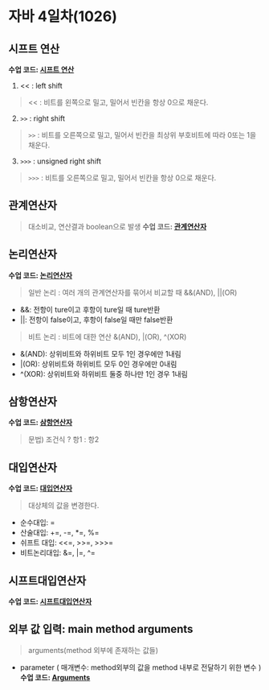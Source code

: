 # 자바 4일차(1026)

## 시프트 연산
**수업 코드: [시프트 연산](https://github.com/FullstackJang/sist-fullstack-class/blob/master/Java/day4/Operator3.java)**
1. << : left shift
><< : 비트를 왼쪽으로 밀고, 밀어서 빈칸을 항상 0으로 채운다.
2. `>>` : right shift
>`>>` :  비트를 오른쪽으로 밀고, 밀어서 빈칸을 최상위 부호비트에 따라 0또는 1을 채운다.
3. `>>>` : unsigned right shift
>`>>>` : 비트를 오른쪽으로 밀고, 밀어서 빈칸을 항상 0으로 채운다.

## 관계연산자
> 대소비교, 연산결과 boolean으로 발생
**수업 코드: [관계연산자](https://github.com/FullstackJang/sist-fullstack-class/blob/master/Java/day4/Operator4.java)**

## 논리연산자
**수업 코드: [논리연산자](https://github.com/FullstackJang/sist-fullstack-class/blob/master/Java/day4/Operator5.java)**
> 일반 논리 : 여러 개의 관계연산자를 묶어서 비교할 때
> &&(AND), ||(OR)
- &&: 전항이 ture이고 후항이 ture일 때 ture반환
- ||: 전항이 false이고, 후항이 false일 때만  false반환

> 비트 논리 : 비트에 대한 연산
> &(AND), |(OR), ^(XOR)
- &(AND): 상위비트와 하위비트 모두 1인 경우에만 1내림
- |(OR): 상위비트와 하위비트 모두 0인 경우에만 0내림
- ^(XOR): 상위비트와 하위비트 둘중 하나만 1인 경우 1내림

## 삼항연산자
**수업 코드: [삼항연산자](https://github.com/FullstackJang/sist-fullstack-class/blob/master/Java/day4/Operator6.java)**
> 문법) 조건식 ? 항1 : 항2

## 대입연산자
**수업 코드: [대입연산자](https://github.com/FullstackJang/sist-fullstack-class/blob/master/Java/day4/Operator7.java)**
> 대상체의 값을 변경한다.
- 순수대입: =
- 산술대입:  +=, -=, *=, %=
- 쉬프트 대입: <<=, >>=, >>>=
- 비트논리대입: &=, |=, ^=

## 시프트대입연산자
**수업 코드: [시프트대입연산자](https://github.com/FullstackJang/sist-fullstack-class/blob/master/Java/day4/Operator7.java)**

## 외부 값 입력: main method arguments
> arguments(method 외부에 존재하는 값들)
- parameter ( 매개변수: method외부의 값을 method 내부로 전달하기 위한 변수 )
**수업 코드: [Arguments](https://github.com/FullstackJang/sist-fullstack-class/blob/master/Java/day4/UseArguments.java)**